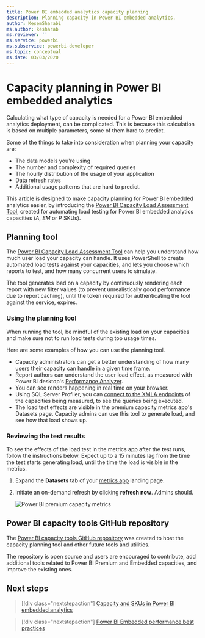 ```yaml
---
title: Power BI embedded analytics capacity planning
description: Planning capacity in Power BI embedded analytics.
author: KesemSharabi
ms.author: kesharab
ms.reviewer: ''
ms.service: powerbi
ms.subservice: powerbi-developer
ms.topic: conceptual
ms.date: 03/03/2020 
---
```


# Capacity planning in Power BI embedded analytics

Calculating what type of capacity is needed for a Power BI embedded analytics deployment, can be complicated. This is because this calculation is based on multiple parameters, some of them hard to predict.

Some of the things to take into consideration when planning your capacity are:

* The data models you're using
* The number and complexity of required queries
* The hourly distribution of the usage of your application
* Data refresh rates
* Additional usage patterns that are hard to predict.

This article is designed to make capacity planning for Power BI embedded analytics easier, by introducing the [Power BI Capacity Load Assessment Tool](https://github.com/microsoft/PowerBI-Tools-For-Capacities/tree/master/LoadTestingPowerShellTool/), created for automating load testing for Power BI embedded analytics capacities (*A*, *EM* or *P* SKUs).

## Planning tool

 The [Power BI Capacity Load Assessment Tool](https://github.com/microsoft/PowerBI-Tools-For-Capacities/tree/master/LoadTestingPowerShellTool/) can help you understand how much user load your capacity can handle. It uses PowerShell to create automated load tests against your capacities, and lets you choose which reports to test, and how many concurrent users to simulate.

The tool generates load on a capacity by continuously rendering each report with new filter values (to prevent unrealistically good performance due to report caching), until the token required for authenticating the tool against the service, expires.

### Using the planning tool

When running the tool, be mindful of the existing load on your capacities and make sure not to run load tests during top usage times.

Here are some examples of how you can use the planning tool.

* Capacity administrators can get a better understanding of how many users their capacity can handle in a given time frame.
* Report authors can understand the user load effect, as measured with Power BI desktop's [Performance Analyzer](../../create-reports/desktop-performance-analyzer.md).
* You can see renders happening in real time on your browser.
* Using SQL Server Profiler, you can [connect to the XMLA endpoints](https://powerbi.microsoft.com/blog/power-bi-open-platform-connectivity-with-xmla-endpoints-public-preview/) of the capacities being measured, to see the queries being executed.
* The load test effects are visible in the premium capacity metrics app's Datasets page. Capacity admins can use this tool to generate load, and see how that load shows up.

### Reviewing the test results

To see the effects of the load test in the metrics app after the test runs, follow the instructions below. Expect up to a 15 minutes lag from the time the test starts generating load, until the time the load is visible in the metrics.

1. Expand the **Datasets** tab of your [metrics app](../../admin/service-admin-premium-monitor-capacity.md) landing page.
2. Initiate an on-demand refresh by clicking **refresh now**. Admins should.

    ![Power BI premium capacity metrics](media/embedded-capacity-planning/embedded-capacity-planning.png)

## Power BI capacity tools GitHub repository

The [Power BI capacity tools GitHub repository](https://github.com/microsoft/PowerBI-Tools-For-Capacities) was created to host the capacity planning tool and other future tools and utilities.

The repository is open source and users are encouraged to contribute, add additional tools related to Power BI Premium and Embedded capacities, and improve the existing ones.

## Next steps

> [!div class="nextstepaction"]
>[Capacity and SKUs in Power BI embedded analytics](embedded-capacity.md)

> [!div class="nextstepaction"]
>[Power BI Embedded performance best practices](embedded-performance-best-practices.md)